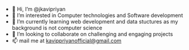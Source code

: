 - 👋 Hi, I’m @jkavipriyan
- 👀 I’m interested in Computer technologies and Software development
- 🌱 I’m currently learning web development and data stuctures as my background is not computer science
- 💞️ I’m looking to collaborate on challenging and engaging projects
- 📫 mail me at kavippriyanofficial@gmail.com 

<!---
jkavipriyan/jkavipriyan is a ✨ special ✨ repository because its `README.md` (this file) appears on your GitHub profile.
You can click the Preview link to take a look at your changes.
--->
